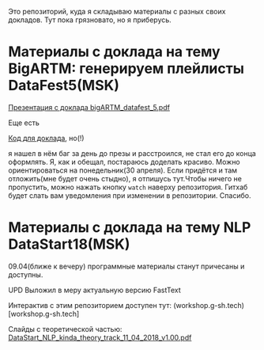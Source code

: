 Это репозиторий, куда я складываю материалы с разных своих докладов. Тут пока грязновато, но я приберусь.

# Материалы с доклада на тему BigARTM: генерируем плейлисты DataFest5(MSK)

[Презентация с доклада bigARTM_datafest_5.pdf](https://github.com/ShT3ch/public_workshop/blob/master/bigARTM_datafest_5(2).pdf)

Еще есть

[Код для доклада](https://github.com/ShT3ch/public_workshop/blob/master/datafest5/baseline.ipynb), но(!)

я нашел в нём баг за день до презы и расстроился, не стал его до конца оформлять. Я, как и обещал, постараюсь доделать красиво. Можно ориентироваться на понедельник(30 апреля).
Если придётся и там отложить(мне будет очень стыдно), я отпишусь тут.Чтобы ничего не пропустить, можно нажать кнопку `watch` наверху репозитория. Гитхаб будет слать вам уведомления при изменении в репозитории.
Спасибо.


# Материалы с доклада на тему NLP DataStart18(MSK)

09.04(ближе к вечеру) программные материалы станут причесаны и доступны.

UPD Выложил в меру актуальную версию FastText

Интерактив с этим репозиторием доступен тут: (workshop.g-sh.tech)[workshop.g-sh.tech]

Слайды с теоретической частью: [DataStart_NLP_kinda_theory_track_11_04_2018_v1.00.pdf](https://github.com/ShT3ch/public_workshop/blob/master/DataStart_NLP_kinda_theory_track_11_04_2018_v1.00.pdf)
